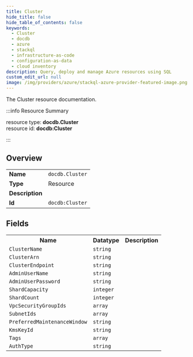 ```yaml
---
title: Cluster
hide_title: false
hide_table_of_contents: false
keywords:
  - Cluster
  - docdb
  - azure
  - stackql
  - infrastructure-as-code
  - configuration-as-data
  - cloud inventory
description: Query, deploy and manage Azure resources using SQL
custom_edit_url: null
image: /img/providers/azure/stackql-azure-provider-featured-image.png
---
```

The Cluster resource documentation.

:::info Resource Summary

<div class="row">
<div class="providerDocColumn">
<span>resource type:&nbsp;<b>docdb.Cluster</b></span><br />
<span>resource id:&nbsp;<b>docdb:Cluster</b></span><br />
</div>
</div>

:::

## Overview
<table><tbody>
<tr><td><b>Name</b></td><td><code>docdb.Cluster</code></td></tr>
<tr><td><b>Type</b></td><td>Resource</td></tr>
<tr><td><b>Description</b></td><td></td></tr>
<tr><td><b>Id</b></td><td><code>docdb:Cluster</code></td></tr>
</tbody></table>

## Fields
<table><tbody>
<tr><th>Name</th><th>Datatype</th><th>Description</th></tr>
<tr><td><code>ClusterName</code></td><td><code>string</code></td><td></td></tr><tr><td><code>ClusterArn</code></td><td><code>string</code></td><td></td></tr><tr><td><code>ClusterEndpoint</code></td><td><code>string</code></td><td></td></tr><tr><td><code>AdminUserName</code></td><td><code>string</code></td><td></td></tr><tr><td><code>AdminUserPassword</code></td><td><code>string</code></td><td></td></tr><tr><td><code>ShardCapacity</code></td><td><code>integer</code></td><td></td></tr><tr><td><code>ShardCount</code></td><td><code>integer</code></td><td></td></tr><tr><td><code>VpcSecurityGroupIds</code></td><td><code>array</code></td><td></td></tr><tr><td><code>SubnetIds</code></td><td><code>array</code></td><td></td></tr><tr><td><code>PreferredMaintenanceWindow</code></td><td><code>string</code></td><td></td></tr><tr><td><code>KmsKeyId</code></td><td><code>string</code></td><td></td></tr><tr><td><code>Tags</code></td><td><code>array</code></td><td></td></tr><tr><td><code>AuthType</code></td><td><code>string</code></td><td></td></tr>
</tbody></table>